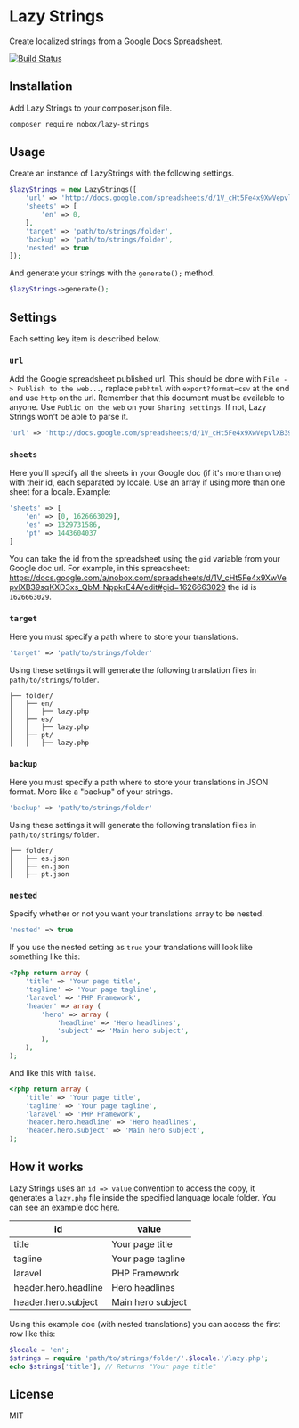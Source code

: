 # Lazy Strings

Create localized strings from a Google Docs Spreadsheet.

[![Build Status](https://travis-ci.org/Nobox/Lazy-Strings.svg?branch=master)](https://travis-ci.org/Nobox/Lazy-Strings)

## Installation
Add Lazy Strings to your composer.json file.

```bash
composer require nobox/lazy-strings
```

## Usage
Create an instance of LazyStrings with the following settings.
```php
$lazyStrings = new LazyStrings([
    'url' => 'http://docs.google.com/spreadsheets/d/1V_cHt5Fe4x9XwVepvlXB39sqKXD3xs_QbM-NppkrE4A/export?format=csv',
    'sheets' => [
        'en' => 0,
    ],
    'target' => 'path/to/strings/folder',
    'backup' => 'path/to/strings/folder',
    'nested' => true
]);
```

And generate your strings with the `generate();` method.
```php
$lazyStrings->generate();
```

## Settings
Each setting key item is described below.

### `url`
Add the Google spreadsheet published url. This should be done with `File -> Publish to the web...`, replace `pubhtml` with `export?format=csv` at the end and use `http` on the url. Remember that this document must be available to anyone. Use `Public on the web` on your `Sharing settings`. If not, Lazy Strings won't be able to parse it.
```php
'url' => 'http://docs.google.com/spreadsheets/d/1V_cHt5Fe4x9XwVepvlXB39sqKXD3xs_QbM-NppkrE4A/export?format=csv'
```

### `sheets`
Here you'll specify all the sheets in your Google doc (if it's more than one) with their id, each separated by locale. Use an array if using more than one sheet for a locale. Example:
```php
'sheets' => [
    'en' => [0, 1626663029],
    'es' => 1329731586,
    'pt' => 1443604037
]
```
You can take the id from the spreadsheet using the `gid` variable from your Google doc url. For example, in this spreadsheet: https://docs.google.com/a/nobox.com/spreadsheets/d/1V_cHt5Fe4x9XwVepvlXB39sqKXD3xs_QbM-NppkrE4A/edit#gid=1626663029 the id is `1626663029`.

### `target`
Here you must specify a path where to store your translations.
```php
'target' => 'path/to/strings/folder'
```
Using these settings it will generate the following translation files in `path/to/strings/folder`.
```
├── folder/
│   ├── en/
│   │   ├── lazy.php
│   ├── es/
│   │   ├── lazy.php
│   ├── pt/
│   │   ├── lazy.php
```

### `backup`
Here you must specify a path where to store your translations in JSON format. More like a "backup" of your strings.
```php
'backup' => 'path/to/strings/folder'
```
Using these settings it will generate the following translation files in `path/to/strings/folder`.
```
├── folder/
│   ├── es.json
│   ├── en.json
│   ├── pt.json
```

### `nested`
Specify whether or not you want your translations array to be nested.
```php
'nested' => true
```

If you use the nested setting as `true` your translations will look like something like this:
```php
<?php return array (
    'title' => 'Your page title',
    'tagline' => 'Your page tagline',
    'laravel' => 'PHP Framework',
    'header' => array (
        'hero' => array (
            'headline' => 'Hero headlines',
            'subject' => 'Main hero subject',
        ),
    ),
);
```

And like this with `false`.
```php
<?php return array (
    'title' => 'Your page title',
    'tagline' => 'Your page tagline',
    'laravel' => 'PHP Framework',
    'header.hero.headline' => 'Hero headlines',
    'header.hero.subject' => 'Main hero subject',
);
```

## How it works
Lazy Strings uses an `id => value` convention to access the copy, it generates a `lazy.php` file inside the specified language locale folder. You can see an example doc [here](https://docs.google.com/a/nobox.com/spreadsheets/d/1V_cHt5Fe4x9XwVepvlXB39sqKXD3xs_QbM-NppkrE4A/edit#gid=0).

| id                   | value             |
| -------------------- | ----------------- |
| title                | Your page title   |
| tagline              | Your page tagline |
| laravel              | PHP Framework     |
| header.hero.headline | Hero headlines    |
| header.hero.subject  | Main hero subject |

Using this example doc (with nested translations) you can access the first row like this:
```php
$locale = 'en';
$strings = require 'path/to/strings/folder/'.$locale.'/lazy.php';
echo $strings['title']; // Returns "Your page title"
```

## License
MIT
